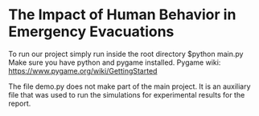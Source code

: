 # The Impact of Human Behavior in Emergency Evacuations

To run our project simply run inside the root directory $python main.py
Make sure you have python and pygame installed.
Pygame wiki: https://www.pygame.org/wiki/GettingStarted

The file demo.py does not make part of the main project. It is an auxiliary file that was used to run the simulations for experimental results for the report.
